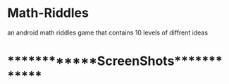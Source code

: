 # Math-Riddles
an android math riddles game that contains 10 levels of diffrent ideas 

<H1>************ScreenShots************<H1/>

